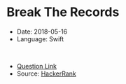 # Break The Records

- Date: 2018-05-16   
- Language: Swift 
<br>

- [Question Link](https://www.hackerrank.com/challenges/breaking-best-and-worst-records/problem)
- Source: [HackerRank](https://www.hackerrank.com/)
